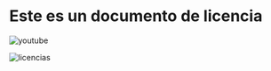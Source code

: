 # Este es un documento de licencia

![youtube](https://youtube.com)

![licencias](https://blogthinkbig.com/licencias-open-source)